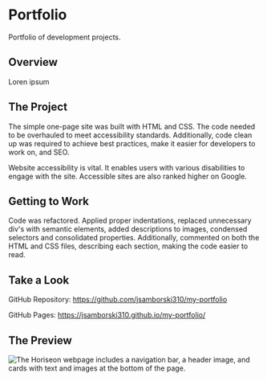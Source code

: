 # Portfolio
Portfolio of development projects.

## Overview

Loren ipsum

## The Project

The simple one-page site was built with HTML and CSS. The code needed to be overhauled to meet accessibility standards. Additionally, code clean up was required to achieve best practices, make it easier for developers to work on, and SEO. 

Website accessibility is vital. It enables users with various disabilities to engage with the site. Accessible sites are also ranked higher on Google.

## Getting to Work

Code was refactored. Applied proper indentations, replaced unnecessary div's with semantic elements, added descriptions to images, condensed selectors and consolidated properties. Additionally, commented on both the HTML and CSS files, describing each section, making the code easier to read. 

## Take a Look

GitHub Repository: https://github.com/jsamborski310/my-portfolio

GitHub Pages: https://jsamborski310.github.io/my-portfolio/

## The Preview

![The Horiseon webpage includes a navigation bar, a header image, and cards with text and images at the bottom of the page.](/horiseon-landing-page.png)

